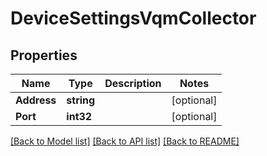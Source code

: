 # DeviceSettingsVqmCollector

## Properties

Name | Type | Description | Notes
------------ | ------------- | ------------- | -------------
**Address** | **string** |  | [optional] 
**Port** | **int32** |  | [optional] 

[[Back to Model list]](../README.md#documentation-for-models) [[Back to API list]](../README.md#documentation-for-api-endpoints) [[Back to README]](../README.md)



